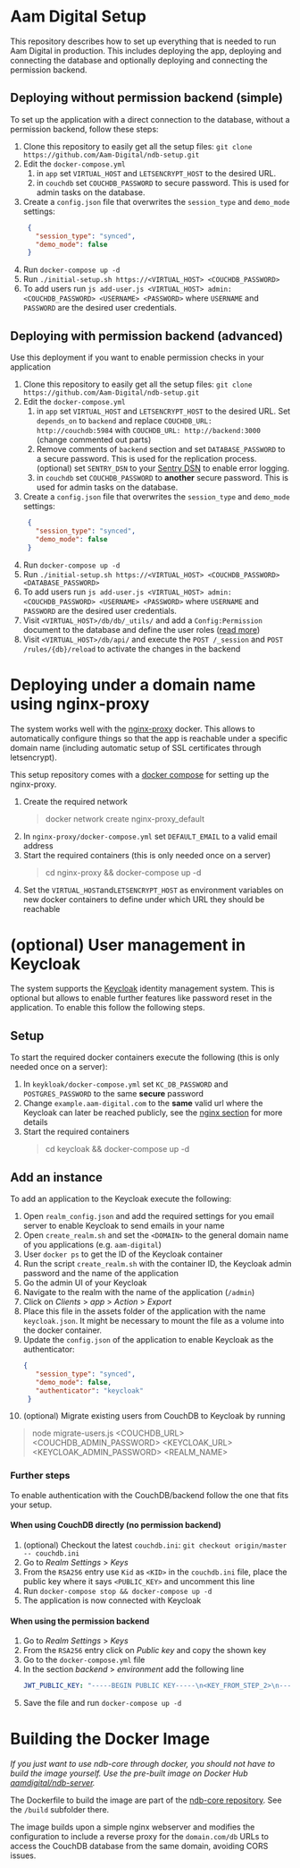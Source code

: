 # Aam Digital Setup
This repository describes how to set up everything that is needed to run Aam Digital in production.
This includes deploying the app, deploying and connecting the database and optionally deploying and connecting the permission backend.

## Deploying without permission backend (simple)
To set up the application with a direct connection to the database, without a permission backend, follow these steps:

1. Clone this repository to easily get all the setup files: `git clone https://github.com/Aam-Digital/ndb-setup.git`
2. Edit the `docker-compose.yml`
   1. in `app` set `VIRTUAL_HOST` and `LETSENCRYPT_HOST` to the desired URL.
   2. in `couchdb` set `COUCHDB_PASSWORD` to secure password. This is used for admin tasks on the database.
3. Create a `config.json` file that overwrites the `session_type` and `demo_mode` settings:
   ```json
    {
      "session_type": "synced",
      "demo_mode": false
    }
   ```
4. Run `docker-compose up -d`
5. Run `./initial-setup.sh https://<VIRTUAL_HOST> <COUCHDB_PASSWORD>`
6. To add users run `js add-user.js <VIRTUAL_HOST> admin:<COUCHDB_PASSWORD> <USERNAME> <PASSWORD>` where `USERNAME` and `PASSWORD` are the desired user credentials.


## Deploying with permission backend (advanced)
Use this deployment if you want to enable permission checks in your application

1. Clone this repository to easily get all the setup files: `git clone https://github.com/Aam-Digital/ndb-setup.git`
2. Edit the `docker-compose.yml`
   1. in `app` set `VIRTUAL_HOST` and `LETSENCRYPT_HOST` to the desired URL. Set `depends_on` to `backend` and replace `COUCHDB_URL: http://couchdb:5984` with `COUCHDB_URL: http://backend:3000` (change commented out parts)
   2. Remove comments of `backend` section and set `DATABASE_PASSWORD` to a secure password. This is used for the replication process. (optional) set `SENTRY_DSN` to your [Sentry DSN](https://docs.sentry.io/product/sentry-basics/dsn-explainer/) to enable error logging. 
   3. in `couchdb` set `COUCHDB_PASSWORD` to **another** secure password. This is used for admin tasks on the database. 
3. Create a `config.json` file that overwrites the `session_type` and `demo_mode` settings:
   ```json
    {
      "session_type": "synced",
      "demo_mode": false
    }
   ```
4. Run `docker-compose up -d`
5. Run `./initial-setup.sh https://<VIRTUAL_HOST> <COUCHDB_PASSWORD> <DATABASE_PASSWORD>`
6. To add users run `js add-user.js <VIRTUAL_HOST> admin:<COUCHDB_PASSWORD> <USERNAME> <PASSWORD>` where `USERNAME` and `PASSWORD` are the desired user credentials.
7. Visit `<VIRTUAL_HOST>/db/db/_utils/` and add a `Config:Permission` document to the database and define the user roles ([read more](https://aam-digital.github.io/ndb-core/documentation/additional-documentation/concepts/user-roles-and-permissions.html))
8. Visit `<VIRTUAL_HOST>/db/api/` and execute the `POST /_session` and `POST /rules/{db}/reload` to activate the changes in the backend

# Deploying under a domain name using nginx-proxy
The system works well with the [nginx-proxy](https://github.com/nginx-proxy/nginx-proxy) docker. This allows to automatically configure things so that the app is reachable under a specific domain name (including automatic setup of SSL certificates through letsencrypt).

This setup repository comes with a [docker compose](https://github.com/Aam-Digital/ndb-setup/blob/master/nginx-proxy/docker-compose.yml) for setting up the nginx-proxy.

1. Create the required network
   > docker network create nginx-proxy_default
2. In `nginx-proxy/docker-compose.yml` set `DEFAULT_EMAIL` to a valid email address
3. Start the required containers (this is only needed once on a server)
   > cd nginx-proxy && docker-compose up -d  
4. Set the `VIRTUAL_HOST`and`LETSENCRYPT_HOST` as environment variables on new docker containers to define under which URL they should be reachable

# (optional) User management in Keycloak
The system supports the [Keycloak](https://www.keycloak.org/) identity management system.
This is optional but allows to enable further features like password reset in the application.
To enable this follow the following steps.

## Setup

To start the required docker containers execute the following (this is only needed once on a server):
1. In `keykloak/docker-compose.yml` set `KC_DB_PASSWORD` and `POSTGRES_PASSWORD` to the same **secure** password
2. Change `example.aam-digital.com` to the **same** valid url where the Keycloak can later be reached publicly, see the [nginx section](#deploying-under-a-domain-name-using-nginx-proxy) for more details
3. Start the required containers
   > cd keycloak && docker-compose up -d

## Add an instance

To add an application to the Keycloak execute the following:

1. Open `realm_config.json` and add the required settings for you email server to enable Keycloak to send emails in your name
2. Open `create_realm.sh` and set the `<DOMAIN>` to the general domain name of you applications (e.g. `aam-digital`)
3. User `docker ps` to get the ID of the Keycloak container
4. Run the script `create_realm.sh` with the container ID, the Keycloak admin password and the name of the application
5. Go the admin UI of your Keycloak
6. Navigate to the realm with the name of the application (`/admin`)
7. Click on _Clients_ > _app_ > _Action_ > _Export_
8. Place this file in the assets folder of the application with the name `keycloak.json`. It might be necessary to mount the file as a volume into the docker container.
9. Update the `config.json` of the application to enable Keycloak as the authenticator:
   ```json
   {
      "session_type": "synced",
      "demo_mode": false,
      "authenticator": "keycloak"
    }
   ```
10. (optional) Migrate existing users from CouchDB to Keycloak by running
   > node migrate-users.js <COUCHDB_URL> <COUCHDB_ADMIN_PASSWORD> <KEYCLOAK_URL> <KEYCLOAK_ADMIN_PASSWORD> <REALM_NAME>

### Further steps

To enable authentication with the CouchDB/backend follow the one that fits your setup.

#### When using CouchDB directly (no permission backend)

1. (optional) Checkout the latest `couchdb.ini`: `git checkout origin/master -- couchdb.ini`
2. Go to _Realm Settings_ > _Keys_
3. From the `RSA256` entry use `Kid` as `<KID>` in the `couchdb.ini` file, place the public key where it says `<PUBLIC_KEY>` and uncomment this line
4. Run `docker-compose stop && docker-compose up -d`
5. The application is now connected with Keycloak

#### When using the permission backend

1. Go to _Realm Settings_ > _Keys_
2. From the `RSA256` entry click on *Public key* and copy the shown key
3. Go to the `docker-compose.yml` file
4. In the section *backend* > *environment* add the following line
   ```yaml
   JWT_PUBLIC_KEY: "-----BEGIN PUBLIC KEY-----\n<KEY_FROM_STEP_2>\n-----END PUBLIC KEY-----"
   ```
5. Save the file and run `docker-compose up -d`

# Building the Docker Image
*If you just want to use ndb-core through docker, you should not have to build the image yourself. Use the pre-built image on Docker Hub [aamdigital/ndb-server](https://cloud.docker.com/u/aamdigital/repository/docker/aamdigital/ndb-server).*

The Dockerfile to build the image are part of the [ndb-core repository](https://github.com/Aam-Digital/ndb-core).
See the `/build` subfolder there.

The image builds upon a simple nginx webserver and modifies the configuration to include a reverse proxy for the `domain.com/db` URLs to access the CouchDB database from the same domain, avoiding CORS issues.
